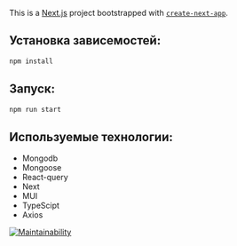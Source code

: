 This is a [Next.js](https://nextjs.org/) project bootstrapped with [`create-next-app`](https://github.com/vercel/next.js/tree/canary/packages/create-next-app).

## Установка зависемостей:

```bash
npm install
```

## Запуск:

```bash
npm run start
```


## Используемые технологии:

- Mongodb
- Mongoose
- React-query
- Next
- MUI
- TypeScipt
- Axios



[![Maintainability](https://api.codeclimate.com/v1/badges/18d2f44db1cae6982f84/maintainability)](https://codeclimate.com/github/Svencap/Cars/maintainability)